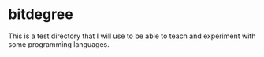 # bitdegree

This is a test directory that I will use to be able to teach and experiment with some programming languages.
